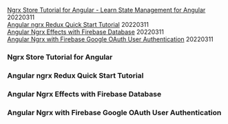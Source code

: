

[Ngrx Store Tutorial for Angular - Learn State Management for Angular](https://www.youtube.com/watch?v=9P5DTlg9oLc&ab_channel=DesignCourse)  20220311  
[Angular ngrx Redux Quick Start Tutorial](https://www.youtube.com/watch?v=f97ICOaekNU&ab_channel=Fireship) 20220311    
[Angular Ngrx Effects with Firebase Database](https://www.youtube.com/watch?v=13nWhUndQo4&ab_channel=Fireship)  20220311  
[Angular Ngrx with Firebase Google OAuth User Authentication](https://www.youtube.com/watch?v=wOLF-3wNQh8&ab_channel=Fireship) 20220311  




### Ngrx Store Tutorial for Angular  
### Angular ngrx Redux Quick Start Tutorial  
### Angular Ngrx Effects with Firebase Database  
### Angular Ngrx with Firebase Google OAuth User Authentication  












